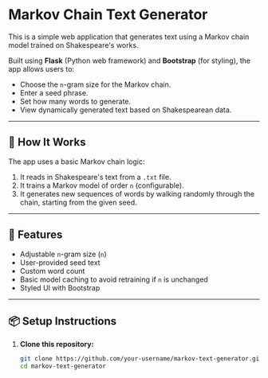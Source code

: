 # Markov Chain Text Generator

This is a simple web application that generates text using a Markov chain model trained on Shakespeare's works.

Built using **Flask** (Python web framework) and **Bootstrap** (for styling), the app allows users to:

- Choose the `n`-gram size for the Markov chain.
- Enter a seed phrase.
- Set how many words to generate.
- View dynamically generated text based on Shakespearean data.

---

## 🧠 How It Works

The app uses a basic Markov chain logic:

1. It reads in Shakespeare's text from a `.txt` file.
2. It trains a Markov model of order `n` (configurable).
3. It generates new sequences of words by walking randomly through the chain, starting from the given seed.

---

## 🔧 Features

- Adjustable `n`-gram size (`n`)
- User-provided seed text
- Custom word count
- Basic model caching to avoid retraining if `n` is unchanged
- Styled UI with Bootstrap

---

## 📦 Setup Instructions

1. **Clone this repository:**

   ```bash
   git clone https://github.com/your-username/markov-text-generator.git
   cd markov-text-generator

